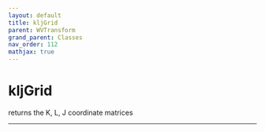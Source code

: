 ```yaml
---
layout: default
title: kljGrid
parent: WVTransform
grand_parent: Classes
nav_order: 112
mathjax: true
---
```


#  kljGrid

returns the K, L, J coordinate matrices


---

